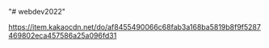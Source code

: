 "# webdev2022" 

https://item.kakaocdn.net/do/af8455490066c68fab3a168ba5819b8f9f5287469802eca457586a25a096fd31
